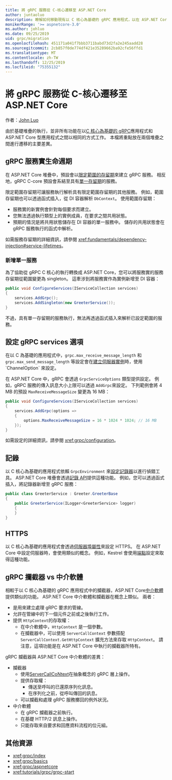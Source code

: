 ```yaml
---
title: 將 gRPC 服務從 C-核心遷移至 ASP.NET Core
author: juntaoluo
description: 瞭解如何移動現有以 C 核心為基礎的 gRPC 應用程式，以在 ASP.NET Core 堆疊上執行。
monikerRange: '>= aspnetcore-3.0'
ms.author: johluo
ms.date: 09/25/2019
uid: grpc/migration
ms.openlocfilehash: 451171a041f7bbb3711babd73d2fa2e245aadd28
ms.sourcegitcommit: 2cb857f0de774df421e35289662ba92cfe56ffd1
ms.translationtype: MT
ms.contentlocale: zh-TW
ms.lasthandoff: 12/25/2019
ms.locfileid: "75355132"
---
```

# <a name="migrating-grpc-services-from-c-core-to-aspnet-core"></a>將 gRPC 服務從 C-核心遷移至 ASP.NET Core

作者：[John Luo](https://github.com/juntaoluo)

由於基礎堆疊的執行，並非所有功能在以[C 核心為基礎的 gRPC](https://grpc.io/blog/grpc-stacks)應用程式和 ASP.NET Core 型應用程式之間以相同的方式工作。 本檔將重點放在兩個堆疊之間進行遷移的主要差異。

## <a name="grpc-service-implementation-lifetime"></a>gRPC 服務實生命週期

在 ASP.NET Core 堆疊中，預設會以[限定範圍的存留期](xref:fundamentals/dependency-injection#service-lifetimes)來建立 gRPC 服務。 相反地，gRPC C-core 預設會系結至具有[單一存留期](xref:fundamentals/dependency-injection#service-lifetimes)的服務。

限定範圍存留期可讓服務執行解析具有限定範圍存留期的其他服務。 例如，範圍存留期也可以透過函式插入，從 DI 容器解析 `DbContext`。 使用範圍存留期：

* 服務實的新實例會針對每個要求而建立。
* 您無法透過執行類型上的實例成員，在要求之間共用狀態。
* 預期的情況是將共用狀態儲存在 DI 容器的單一服務中。 儲存的共用狀態會在 gRPC 服務執行的函式中解析。

如需服務存留期的詳細資訊，請參閱 <xref:fundamentals/dependency-injection#service-lifetimes>。

### <a name="add-a-singleton-service"></a>新增單一服務

為了協助從 gRPC C 核心的執行轉換成 ASP.NET Core，您可以將服務實的服務存留期從範圍變更為 singleton。 這牽涉到將服務實作為實例新增至 DI 容器：

```csharp
public void ConfigureServices(IServiceCollection services)
{
    services.AddGrpc();
    services.AddSingleton(new GreeterService());
}
```

不過，具有單一存留期的服務執行，無法再透過函式插入來解析已設定範圍的服務。

## <a name="configure-grpc-services-options"></a>設定 gRPC services 選項

在以 C 為基礎的應用程式中，`grpc.max_receive_message_length` 和 `grpc.max_send_message_length` 等設定會在[建立伺服器實例](https://grpc.io/grpc/csharp/api/Grpc.Core.Server.html#Grpc_Core_Server__ctor_System_Collections_Generic_IEnumerable_Grpc_Core_ChannelOption__)時，使用 `ChannelOption` 來設定。

在 ASP.NET Core 中，gRPC 會透過 `GrpcServiceOptions` 類型提供設定。 例如，gRPC 服務的傳入訊息大小上限可以透過 `AddGrpc`來設定。 下列範例會將 4 MB 的預設 `MaxReceiveMessageSize` 變更為 16 MB：

```csharp
public void ConfigureServices(IServiceCollection services)
{
    services.AddGrpc(options =>
    {
        options.MaxReceiveMessageSize = 16 * 1024 * 1024; // 16 MB
    });
}
```

如需設定的詳細資訊，請參閱 <xref:grpc/configuration>。

## <a name="logging"></a>記錄

以 C 核心為基礎的應用程式依賴 `GrpcEnvironment` 來[設定記錄器](https://grpc.io/grpc/csharp/api/Grpc.Core.GrpcEnvironment.html?q=size#Grpc_Core_GrpcEnvironment_SetLogger_Grpc_Core_Logging_ILogger_)以進行偵錯工具。 ASP.NET Core 堆疊會透過[記錄 API](xref:fundamentals/logging/index)提供這種功能。 例如，您可以透過函式插入，將記錄器新增至 gRPC 服務：

```csharp
public class GreeterService : Greeter.GreeterBase
{
    public GreeterService(ILogger<GreeterService> logger)
    {
    }
}
```

## <a name="https"></a>HTTPS

以 C 核心為基礎的應用程式會透過[伺服器埠屬性](https://grpc.io/grpc/csharp/api/Grpc.Core.Server.html#Grpc_Core_Server_Ports)來設定 HTTPS。 在 ASP.NET Core 中設定伺服器時，會使用類似的概念。 例如，Kestrel 會使用[端點](xref:fundamentals/servers/kestrel#endpoint-configuration)設定來取得這種功能。

## <a name="grpc-interceptors-vs-middleware"></a>gRPC 攔截器 vs 中介軟體

相較于以 C 核心為基礎的 gRPC 應用程式中的攔截器，ASP.NET Core[中介軟體](xref:fundamentals/middleware/index)提供類似的功能。 ASP.NET Core 中介軟體和攔截器在概念上類似。 兩者：

* 是用來建立處理 gRPC 要求的管線。
* 允許在管線中的下一個元件之前或之後執行工作。
* 提供 `HttpContext`的存取權：
  * 在中介軟體中，`HttpContext` 是一個參數。
  * 在攔截器中，可以使用 `ServerCallContext` 參數搭配 `ServerCallContext.GetHttpContext` 擴充方法來存取 `HttpContext`。 請注意，這項功能是在 ASP.NET Core 中執行的攔截器所特有。

gRPC 攔截器與 ASP.NET Core 中介軟體的差異：

* 攔截器
  * 使用[ServerCallCoNtext](https://grpc.io/grpc/csharp/api/Grpc.Core.ServerCallContext.html)在抽象概念的 gRPC 層上操作。
  * 提供存取權：
    * 傳送至呼叫的已還原序列化訊息。
    * 在序列化之前，從呼叫傳回的訊息。
  * 可以攔截和處理 gRPC 服務擲回的例外狀況。
* 中介軟體
  * 在 gRPC 攔截器之前執行。
  * 在基礎 HTTP/2 訊息上操作。
  * 只能存取來自要求和回應資料流程的位元組。

## <a name="additional-resources"></a>其他資源

* <xref:grpc/index>
* <xref:grpc/basics>
* <xref:grpc/aspnetcore>
* <xref:tutorials/grpc/grpc-start>
